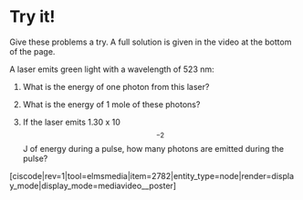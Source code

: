 # Try it!

Give these problems a try.  A full solution is given in the video at the bottom of the page.  

A laser emits green light with a wavelength of 523 nm:

1. What is the energy of one photon from this laser? 

2. What is the energy of 1 mole of these photons?

3. If the laser emits 1.30 x 10$$^{-2}$$ J of energy during a pulse, how many photons are emitted during the pulse? 


[ciscode|rev=1|tool=elmsmedia|item=2782|entity_type=node|render=display_mode|display_mode=mediavideo__poster]